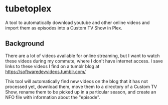 # tubetoplex

A tool to automatically download youtube and other online videos and
import them as episodes into a Custom TV Show in Plex.

## Background

There are a lot of videos available for online streaming, but I want to
watch these videos during my commute, where I don't have internet
access.
I save links to these videos I find on a tumblr blog at
https://softwaredevvideos.tumblr.com/

This tool will automatically find new videos on the blog that it has not
processed yet, download them, move them to a directory of a Custom TV Show,
rename them to be picked up in a particular season, and create an NFO file with
information about the "episode".
